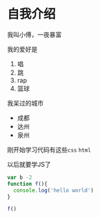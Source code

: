 # 自我介绍

我叫小傅，一夜暴富

我的爱好是

1. 唱
2. 跳
3. rap
4. 篮球

我呆过的城市

* 成都
* 达州
* 泉州

刚开始学习代码有这些`css` `html`

    
    
以后就要学JS了

```javascript
var b -2
function f(){
  console.log('hello world')
}

f()
```
